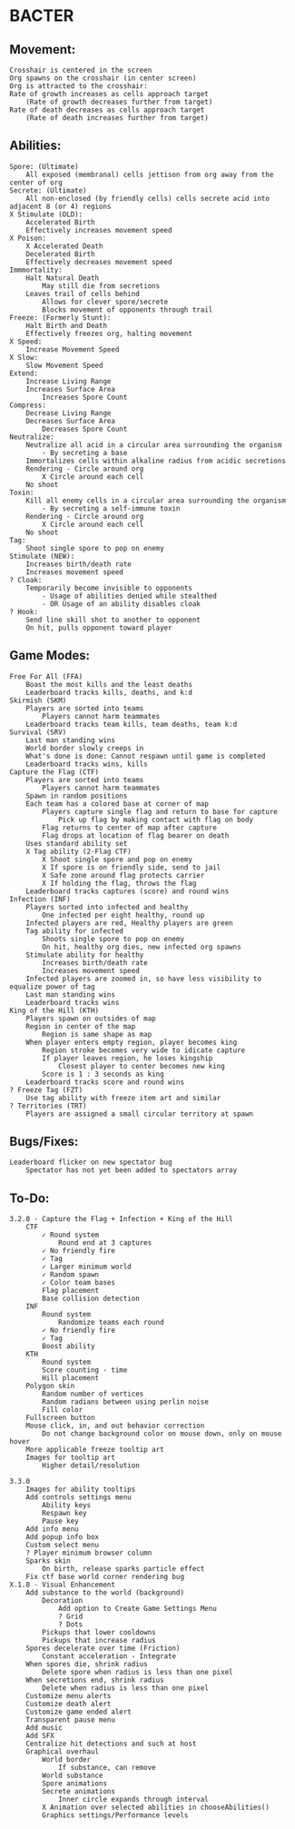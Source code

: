 # BACTER

## Movement:
	Crosshair is centered in the screen
	Org spawns on the crosshair (in center screen)
	Org is attracted to the crosshair:
	Rate of growth increases as cells approach target
		(Rate of growth decreases further from target)
	Rate of death decreases as cells approach target
		(Rate of death increases further from target)

## Abilities:
	Spore: (Ultimate)
		All exposed (membranal) cells jettison from org away from the center of org
	Secrete: (Ultimate)
		All non-enclosed (by friendly cells) cells secrete acid into adjacent 8 (or 4) regions
	X Stimulate (OLD):
		Accelerated Birth
		Effectively increases movement speed
	X Poison:
		X Accelerated Death
		Decelerated Birth
		Effectively decreases movement speed
	Immmortality:
		Halt Natural Death
			May still die from secretions
		Leaves trail of cells behind
			Allows for clever spore/secrete
			Blocks movement of opponents through trail
	Freeze: (Formerly Stunt):
		Halt Birth and Death
		Effectively freezes org, halting movement
	X Speed:
		Increase Movement Speed
	X Slow:
		Slow Movement Speed
	Extend:
		Increase Living Range
		Increases Surface Area
			Increases Spore Count
	Compress:
		Decrease Living Range
		Decreases Surface Area
			Decreases Spore Count
	Neutralize:
		Neutralize all acid in a circular area surrounding the organism
			- By secreting a base
		Immortalizes cells within alkaline radius from acidic secretions
		Rendering - Circle around org
			X Circle around each cell
		No shoot
	Toxin:
		Kill all enemy cells in a circular area surrounding the organism
			- By secreting a self-immune toxin
		Rendering - Circle around org
			X Circle around each cell
		No shoot
	Tag:
		Shoot single spore to pop on enemy
	Stimulate (NEW):
		Increases birth/death rate
		Increases movement speed
	? Cloak:
		Temporarily become invisible to opponents
			- Usage of abilities denied while stealthed
			- OR Usage of an ability disables cloak
	? Hook:
		Send line skill shot to another to opponent
		On hit, pulls opponent toward player

## Game Modes:
	Free For All (FFA)
		Boast the most kills and the least deaths
		Leaderboard tracks kills, deaths, and k:d
	Skirmish (SKM)
		Players are sorted into teams
			Players cannot harm teammates
		Leaderboard tracks team kills, team deaths, team k:d
	Survival (SRV)
		Last man standing wins
		World border slowly creeps in
		What's done is done: Cannot respawn until game is completed
		Leaderboard tracks wins, kills
	Capture the Flag (CTF)
		Players are sorted into teams
			Players cannot harm teammates
		Spawn in random positions
		Each team has a colored base at corner of map
			Players capture single flag and return to base for capture
				Pick up flag by making contact with flag on body
			Flag returns to center of map after capture
			Flag drops at location of flag bearer on death
		Uses standard ability set
		X Tag ability (2-Flag CTF)
			X Shoot single spore and pop on enemy
			X If spore is on friendly side, send to jail
			X Safe zone around flag protects carrier
			X If holding the flag, throws the flag
		Leaderboard tracks captures (score) and round wins
	Infection (INF)
		Players sorted into infected and healthy
			One infected per eight healthy, round up
		Infected players are red, Healthy players are green
		Tag ability for infected
			Shoots single spore to pop on enemy
			On hit, healthy org dies, new infected org spawns
		Stimulate ability for healthy
			Increases birth/death rate
			Increases movement speed
		Infected players are zoomed in, so have less visibility to equalize power of tag 
		Last man standing wins
		Leaderboard tracks wins
	King of the Hill (KTH)
		Players spawn on outsides of map
		Region in center of the map
			Region is same shape as map
		When player enters empty region, player becomes king
			Region stroke becomes very wide to idicate capture
			If player leaves region, he loses kingship
				Closest player to center becomes new king
			Score is 1 : 3 seconds as king
		Leaderboard tracks score and round wins
	? Freeze Tag (FZT)
		Use tag ability with freeze item art and similar 
	? Territories (TRT)
		Players are assigned a small circular territory at spawn

## Bugs/Fixes:
	Leaderboard flicker on new spectator bug
		Spectator has not yet been added to spectators array

## To-Do:
	3.2.0 - Capture the Flag + Infection + King of the Hill
		CTF
			✓ Round system
				Round end at 3 captures
			✓ No friendly fire
			✓ Tag
			✓ Larger minimum world
			✓ Random spawn
			✓ Color team bases
			Flag placement
			Base collision detection
		INF
			Round system
				Randomize teams each round
			✓ No friendly fire
			✓ Tag
			Boost ability
		KTH
			Round system
			Score counting - time
			Hill placement
		Polygon skin
			Random number of vertices
			Random radians between using perlin noise
			Fill color
		Fullscreen button
		Mouse click, in, and out behavior correction
			Do not change background color on mouse down, only on mouse hover
		More applicable freeze tooltip art
		Images for tooltip art
			Higher detail/resolution

	3.3.0
		Images for ability tooltips
		Add controls settings menu
			Ability keys
			Respawn key
			Pause key
		Add info menu
		Add popup info box
		Custom select menu
		? Player minimum browser column
		Sparks skin
			On birth, release sparks particle effect
		Fix ctf base world corner rendering bug
	X.1.0 - Visual Enhancement
		Add substance to the world (background)
			Decoration
				Add option to Create Game Settings Menu
				? Grid
				? Dots
			Pickups that lower cooldowns
			Pickups that increase radius
		Spores decelerate over time (Friction)
			Constant acceleration - Integrate
		When spores die, shrink radius
			Delete spore when radius is less than one pixel
		When secretions end, shrink radius
			Delete when radius is less than one pixel
		Customize menu alerts
		Customize death alert
		Customize game ended alert
		Transparent pause menu
		Add music
		Add SFX
		Centralize hit detections and such at host
		Graphical overhaul
			World border
				If substance, can remove
			World substance
			Spore animations
			Secrete animations
				Inner circle expands through interval
			X Animation over selected abilities in chooseAbilities()
			Graphics settings/Performance levels